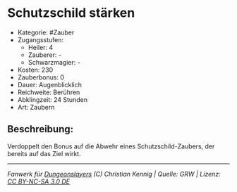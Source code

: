 # Schutzschild stärken

- Kategorie: #Zauber
- Zugangsstufen:
  - Heiler: 4
  - Zauberer: -
  - Schwarzmagier: -
- Kosten: 230
- Zauberbonus: 0
- Dauer: Augenblicklich
- Reichweite: Berühren
- Abklingzeit: 24 Stunden
- Art: Zaubern

## Beschreibung:

Verdoppelt den Bonus auf die Abwehr eines Schutzschild-Zaubers, der bereits auf das Ziel wirkt.

---

_Fanwerk für [Dungeonslayers](https://www.dungeonslayers.net/) (C) Christian Kennig | Quelle: GRW | Lizenz: [CC BY-NC-SA 3.0 DE](https://creativecommons.org/licenses/by-nc-sa/3.0/de/)_
